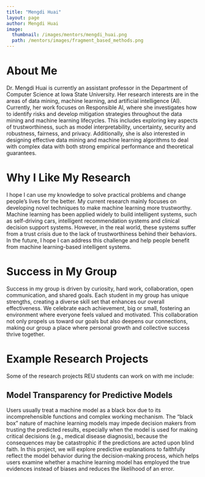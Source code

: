 ```yaml
---
title: "Mengdi Huai"
layout: page
author: Mengdi Huai
image:
  thumbnail: /images/mentors/mengdi_huai.png
  path: /mentors/images/fragment_based_methods.png
---
```


# About Me

Dr. Mengdi Huai is currently an assistant professor in the Department of
Computer Science at Iowa State University. Her research interests are in the
areas of data mining, machine learning, and artificial intelligence (AI).
Currently, her work focuses on Responsible AI, where she investigates how to
identify risks and develop mitigation strategies throughout the data mining and
machine learning lifecycles. This includes exploring key aspects of
trustworthiness, such as model interpretability, uncertainty, security and
robustness, fairness, and privacy. Additionally, she is also interested in
designing effective data mining and machine learning algorithms to deal with
complex data with both strong empirical performance and theoretical guarantees.

# Why I Like My Research

I hope I can use my knowledge to solve practical problems and change people’s
lives for the better. My current research mainly focuses on developing novel
techniques to make machine learning more trustworthy. Machine learning has been
applied widely to build intelligent systems, such as self-driving cars,
intelligent recommendation systems and clinical decision support systems.
However, in the real world, these systems suffer from a trust crisis due to
the lack of trustworthiness behind their behaviors. In the future, I hope I can
address this challenge and help people benefit from machine learning-based
intelligent systems.

# Success in My Group

Success in my group is driven by curiosity, hard work, collaboration, open
communication, and shared goals. Each student in my group has unique strengths,
creating a diverse skill set that enhances our overall effectiveness. We
celebrate each achievement, big or small, fostering an environment where
everyone feels valued and motivated. This collaboration not only propels us
toward our goals but also deepens our connections, making our group a place
where personal growth and collective success thrive together.

# Example Research Projects

Some of the research projects REU students can work on with me include:

## Model Transparency for Predictive Models

Users usually treat a machine model as a black box due to its incomprehensible
functions and complex working mechanism. The “black box” nature of machine
learning models may impede decision makers from trusting the predicted results,
especially when the model is used for making critical decisions (e.g., medical
disease diagnosis), because the consequences may be catastrophic if the
predictions are acted upon blind faith. In this project, we will explore
predictive explanations to faithfully reflect the model behavior during the
decision-making process, which helps users examine whether a machine learning
model has employed the true evidences instead of biases and reduces the
likelihood of an error.

